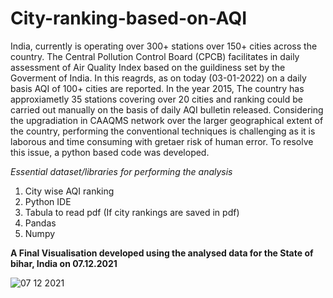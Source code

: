 # City-ranking-based-on-AQI

India, currently is operating over 300+ stations over 150+ cities across the country. The Central Pollution Control Board (CPCB) facilitates in daily assessment of Air Quality Index based on the guildiness set by the Goverment of India. In this reagrds, as on today (03-01-2022) on a daily basis AQI of 100+ cities are reported. In the year 2015, The country has approxiametly 35 stations covering over 20 cities and ranking could be carried out manually on the basis of daily AQI bulletin released. Considering the upgradiation in CAAQMS network over the larger geographical extent of the country, performing the conventional techniques is challenging as it is laborous and time consuming with gretaer risk of human error. To resolve this issue, a python based code was developed. 

_Essential dataset/libraries for performing the analysis_
1. City wise AQI ranking 
2. Python IDE
3. Tabula to read pdf (If city rankings are saved in pdf)
4. Pandas
5. Numpy


**A Final Visualisation developed using the analysed data for the State of bihar, India on 07.12.2021**

![07 12 2021](https://user-images.githubusercontent.com/83420459/147929605-7fa35a84-75db-4683-83f6-9d0fe0498223.png)
